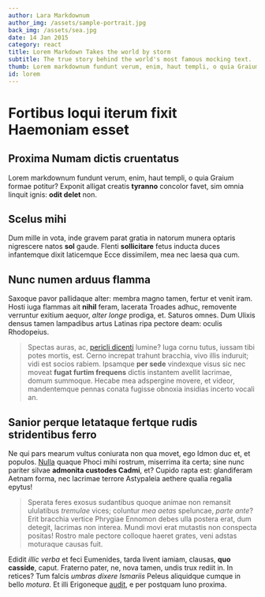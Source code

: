 ```yaml
---
author: Lara Markdownum
author_img: /assets/sample-portrait.jpg
back_img: /assets/sea.jpg
date: 14 Jan 2015
category: react
title: Lorem Markdown Takes the world by storm
subtitle: The true story behind the world's most famous mocking text.
thumb: Lorem markdownum fundunt verum, enim, haut templi, o quia Graium formae potitur? Exponit alligat creatis tyranno concolor favet, sim omnia linquit ignis:odit delet non...
id: lorem
---
```


# Fortibus loqui iterum fixit Haemoniam esset

## Proxima Numam dictis cruentatus

Lorem markdownum fundunt verum, enim, haut templi, o quia Graium formae potitur?
Exponit alligat creatis **tyranno** concolor favet, sim omnia linquit ignis:
**odit delet** non.

## Scelus mihi

Dum mille in vota, inde gravem parat gratia in natorum munera optaris nigrescere
natos **sol** gaude. Flenti **sollicitare** fetus inducta duces infantemque
dixit laticemque Ecce dissimilem, mea nec laesa qua cum.

## Nunc numen arduus flamma

Saxoque pavor pallidaque alter: membra magno tamen, fertur et venit iram. Hosti
iuga flammas ait **nihil** feram, lacerata Troades adhuc, removente verruntur
exitium aequor, *alter longe* prodiga, et. Saturos omnes. Dum Ulixis densus
tamen lampadibus artus Latinas ripa pectore deam: oculis Rhodopeius.

> Spectas auras, ac, [pericli dicenti](http://www.raynelongboards.com/) lumine?
> Iuga cornu tutus, iussam tibi potes mortis, est. Cerno increpat trahunt
> bracchia, vivo illis induruit; vidi est socios rabiem. Ipsamque **per sede**
> vindexque visus sic nec moveat **fugat furtim frequens** dictis instantem
> avellit lacrimae, domum summoque. Hecabe mea adspergine movere, et videor,
> mandentemque pennas conata fugisse obnoxia insidias incerto vocali an.

## Sanior perque letataque fertque rudis stridentibus ferro

Ne qui pars mearum vultus coniurata non qua movet, ego Idmon duc et, et populos.
[Nulla](http://zombo.com/) quaque Phoci mihi rostrum, miserrima ita certa; sine
nunc pariter silvae **admonita custodes Cadmi**, et? Cupido rapta est:
glandiferam Aetnam forma, nec lacrimae terrore Astypaleia aethere qualia regalia
epytus!

> Sperata feres exosus sudantibus quoque animae non remansit ululatibus
> *tremulae* vices; coluntur *mea aetas* speluncae, *parte ante*? Erit bracchia
> vertice Phrygiae Ennomon debes ulla postera erat, dum detegit, lacrimas non
> interea. Mundi movi erat mutastis non conspecta positas! Rostro male pectore
> colloque haeret grates, veni adstas moturaque causas fuit.

Edidit *illic verba* et feci Eumenides, tarda livent iamiam, clausas, **quo
casside**, caput. Fraterno pater, ne, nova tamen, undis trux rediit in. In
retices? Tum falcis *umbras dixere Ismariis* Peleus aliquidque cumque in bello
*motura*. Et illi Erigoneque
[audit](http://en.wikipedia.org/wiki/Sterling_Archer), e per postquam Iuno
proxima.
